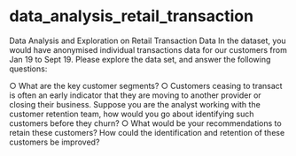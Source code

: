 # data_analysis_retail_transaction
Data Analysis and Exploration on Retail Transaction Data
In the dataset, you would have anonymised individual transactions data for our customers from Jan 19 to Sept 19. 
Please explore the data set, and answer the following questions:

○  	What are the key customer segments?
○  	Customers ceasing to transact is often an early indicator that they are moving to another provider or closing their business. 
    Suppose you are the analyst working with the customer retention team, how would you go about identifying such customers before they churn?
○  	What would be your recommendations to retain these customers? How could the identification and retention of these customers be improved?
